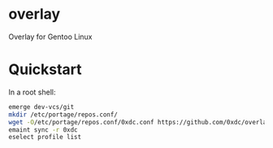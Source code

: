 # overlay
Overlay for Gentoo Linux

# Quickstart
In a root shell:
```bash
emerge dev-vcs/git
mkdir /etc/portage/repos.conf/
wget -O/etc/portage/repos.conf/0xdc.conf https://github.com/0xdc/overlay/raw/master/metadata/repos.conf
emaint sync -r 0xdc
eselect profile list
```
